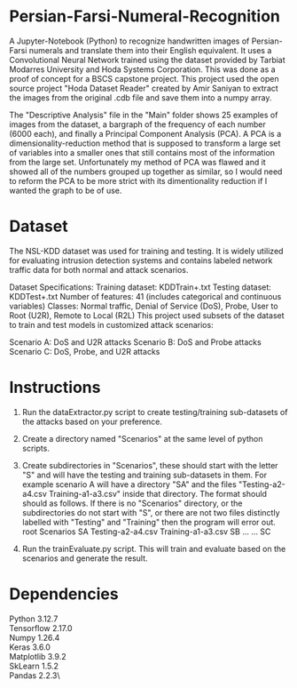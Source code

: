 # Persian-Farsi-Numeral-Recognition
A Jupyter-Notebook (Python) to recognize handwritten images of Persian-Farsi numerals and translate them into their English equivalent. It uses a Convolutional Neural Network trained using the dataset provided by Tarbiat Modarres University and Hoda Systems Corporation. This was done as a proof of concept for a BSCS capstone project. This project used the open source project "Hoda Dataset Reader" created by Amir Saniyan to extract the images from the original .cdb file and save them into a numpy array. 

The "Descriptive Analysis" file in the "Main" folder shows 25 examples of images from the dataset, a bargraph of the frequency of each number (6000 each), and finally a Principal Component Analysis  (PCA). A PCA is a dimensionality-reduction method that is supposed to transform a large set of variables into a smaller ones that still contains most of the information from the large set. Unfortunately my method of PCA was flawed and it showed all of the numbers grouped up together as similar, so I would need to reform the PCA to be more strict with its dimentionality reduction if I wanted the graph to be of use.

# Dataset
The NSL-KDD dataset was used for training and testing. It is widely utilized for evaluating intrusion detection systems and contains labeled network traffic data for both normal and attack scenarios.

Dataset Specifications:
Training dataset: KDDTrain+.txt
Testing dataset: KDDTest+.txt
Number of features: 41 (includes categorical and continuous variables)
Classes: Normal traffic, Denial of Service (DoS), Probe, User to Root (U2R), Remote to Local (R2L)
This project used subsets of the dataset to train and test models in customized attack scenarios:

Scenario A: DoS and U2R attacks
Scenario B: DoS and Probe attacks
Scenario C: DoS, Probe, and U2R attacks

# Instructions
  1. Run the dataExtractor.py script to create testing/training sub-datasets of the attacks based on your preference.
  2. Create a directory named "Scenarios" at the same level of python scripts.
  3. Create subdirectories in "Scenarios", these should start with the letter "S" and will have the testing and training sub-datasets in them. For example scenario A will have a directory "SA" and the files "Testing-a2-a4.csv  Training-a1-a3.csv" inside that directory. The format should should as follows. If there is no "Scenarios" directory, or the subdirectories do not start with "S", or there are not two files distinctly labelled with "Testing" and "Training" then the program will error out.
     root
       Scenarios
         SA
           Testing-a2-a4.csv
           Training-a1-a3.csv
         SB
           ...
           ...
         SC

  4. Run the trainEvaluate.py script. This will train and evaluate based on the scenarios and generate the result.

# Dependencies
  Python 3.12.7\
  Tensorflow 2.17.0\
  Numpy 1.26.4\
  Keras 3.6.0\
  Matplotlib 3.9.2\
  SkLearn 1.5.2\
  Pandas 2.2.3\
   
